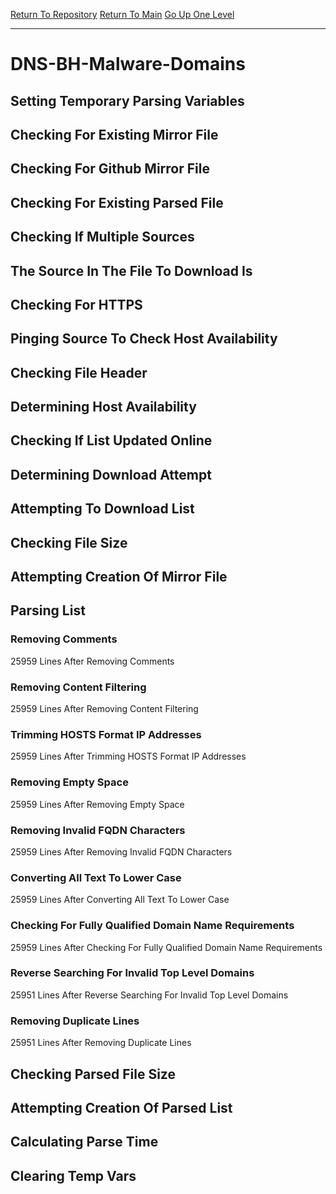 [Return To Repository](https://github.com/deathbybandaid/piholeparser/)
[Return To Main](https://github.com/deathbybandaid/piholeparser/blob/master/RecentRunLogs/Mainlog.md)
[Go Up One Level](https://github.com/deathbybandaid/piholeparser/blob/master/RecentRunLogs/TopLevelScripts/30-Processing-External-Blacklists.md)
____________________________________
# DNS-BH-Malware-Domains
## Setting Temporary Parsing Variables
## Checking For Existing Mirror File
## Checking For Github Mirror File
## Checking For Existing Parsed File
## Checking If Multiple Sources
## The Source In The File To Download Is
## Checking For HTTPS
## Pinging Source To Check Host Availability
## Checking File Header
## Determining Host Availability
## Checking If List Updated Online
## Determining Download Attempt
## Attempting To Download List
## Checking File Size
## Attempting Creation Of Mirror File
## Parsing List
### Removing Comments
25959 Lines After Removing Comments
### Removing Content Filtering
25959 Lines After Removing Content Filtering
### Trimming HOSTS Format IP Addresses
25959 Lines After Trimming HOSTS Format IP Addresses
### Removing Empty Space
25959 Lines After Removing Empty Space
### Removing Invalid FQDN Characters
25959 Lines After Removing Invalid FQDN Characters
### Converting All Text To Lower Case
25959 Lines After Converting All Text To Lower Case
### Checking For Fully Qualified Domain Name Requirements
25959 Lines After Checking For Fully Qualified Domain Name Requirements
### Reverse Searching For Invalid Top Level Domains
25951 Lines After Reverse Searching For Invalid Top Level Domains
### Removing Duplicate Lines
25951 Lines After Removing Duplicate Lines
## Checking Parsed File Size
## Attempting Creation Of Parsed List
## Calculating Parse Time
## Clearing Temp Vars
